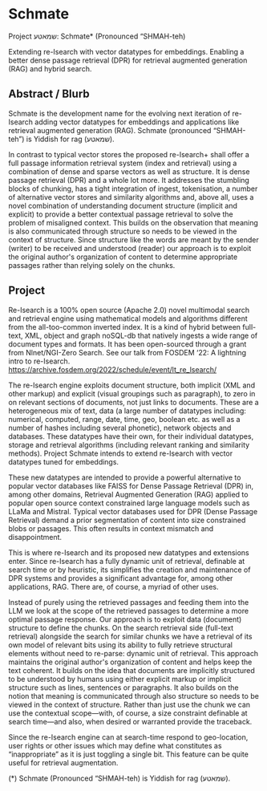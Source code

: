 # Schmate

Project שמאטע: Schmate* (Pronounced “SHMAH-teh)

Extending re-Isearch with vector datatypes for embeddings. Enabling a better dense passage retrieval (DPR) for retrieval augmented generation (RAG) and hybrid search.


## Abstract / Blurb

Schmate is the development name for the evolving next iteration of re-Isearch adding vector datatypes for embeddings and applications like retrieval augmented generation (RAG). Schmate (pronounced “SHMAH-teh”) is Yiddish for rag (שמאטע).

In contrast to typical vector stores the proposed re-Isearch+ shall offer a full passage information retrieval system (index and retrieval) using a combination of dense and sparse vectors as well as structure. It is dense passage retrieval (DPR) and a whole lot more. It addresses the stumbling blocks of chunking, has a tight integration of ingest, tokenisation, a number of alternative vector stores and similarity algorithms and, above all, uses a novel combination of understanding document structure (implicit and explicit) to provide a better contextual passage retrieval to solve the problem of misaligned context. This builds on the observation that meaning is also communicated through structure so needs to be viewed in the context of structure. Since structure like the words are meant by the sender (writer) to be received and understood (reader) our approach is to exploit the original author's organization of content to determine appropriate passages rather than relying solely on the chunks.


## Project

Re-Isearch is a 100% open source (Apache 2.0) novel multimodal search and retrieval engine using mathematical models and algorithms different from the all-too-common inverted index. It is a kind of hybrid between full-text, XML, object and graph noSQL-db that natively ingests a wide range of document types and formats. It has been open-sourced through a grant from Nlnet/NGI-Zero Search. See our talk from FOSDEM ‘22: A lightning intro to re-Isearch.
https://archive.fosdem.org/2022/schedule/event/lt_re_lsearch/

The re-Isearch engine exploits document structure, both implicit (XML and other markup) and explicit (visual groupings such as paragraph), to zero in on relevant sections of documents, not just links to documents. These are a heterogeneous mix of text, data (a large number of datatypes including: numerical, computed, range, date, time, geo, boolean etc. as well as a number of hashes including several phonetic), network objects and databases. These datatypes have their own, for their individual datatypes, storage and retrieval algorithms (including relevant ranking and similarity methods). Project Schmate intends to extend re-Isearch with vector datatypes tuned for embeddings.

These new datatypes are intended to provide a powerful alternative to popular vector databases like FAISS for Dense Passage Retrieval (DPR) in, among other domains, Retrieval Augmented Generation (RAG) applied to popular open source context constrained large language models such as LLaMa and Mistral. Typical vector databases used for DPR (Dense Passage Retrieval) demand a prior segmentation of content into size constrained blobs or passages. This often results in context mismatch and disappointment.

This is where re-Isearch and its proposed new datatypes and extensions enter. Since re-Isearch has a fully dynamic unit of retrieval, definable at search time or by heuristic, its simplifies the creation and maintenance of DPR systems and provides a significant advantage for, among other applications, RAG. There are, of course, a myriad of other uses.

Instead of purely using the retrieved passages and feeding them into the LLM we look at the scope of the retrieved passages to determine a more optimal passage response. Our approach is to exploit data (document) structure to define the chunks. On the search retrieval side (full-text retrieval) alongside the search for similar chunks we have a retrieval of its own model of relevant bits using its ability to fully retrieve structural elements without need to re-parse: dynamic unit of retrieval. This approach maintains the original author's organization of content and helps keep the text coherent. It builds on the idea that documents are implicitly structured to be understood by humans using either explicit markup or implicit structure such as lines, sentences or paragraphs. It also builds on the notion that meaning is communicated through also structure so needs to be viewed in the context of structure. Rather than just use the chunk we can use the contextual scope—with, of course, a size constraint definable at search time—and also, when desired or warranted provide the traceback.

Since the re-Isearch  engine can at search-time respond to geo-location, user rights or other issues which may define what constitutes as “inappropriate” as it is just toggling a single bit. This feature can be quite useful for retrieval augmentation.




(*) Schmate (Pronounced “SHMAH-teh) is Yiddish for rag (שמאטע).
